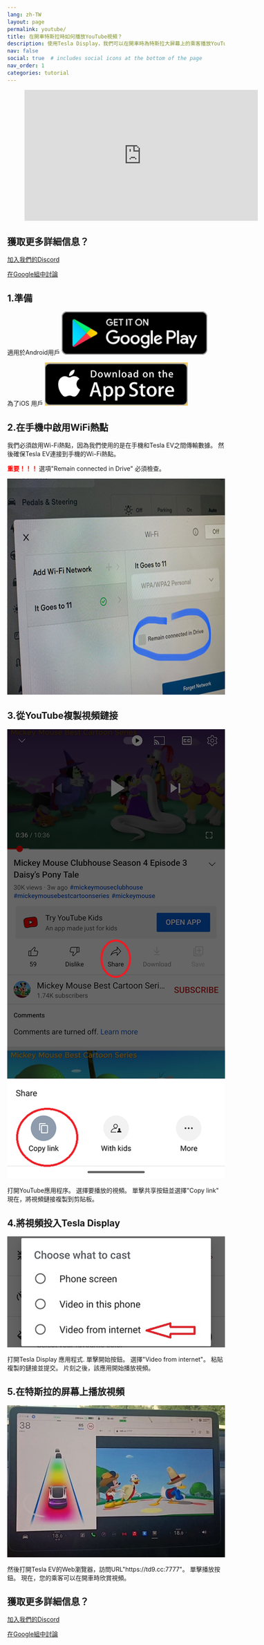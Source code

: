 ```yaml
---
lang: zh-TW
layout: page
permalink: youtube/
title: 在開車特斯拉時如何播放YouTube視頻？
description: 使用Tesla Display，我們可以在開車時為特斯拉大屏幕上的乘客播放YouTube視頻。
nav: false
social: true  # includes social icons at the bottom of the page
nav_order: 1
categories: tutorial
---
```

<!-- _pages/youtube.md -->

<!-- blank line -->
<figure class="video-container">
  <iframe width="540" height="303" src="https://www.youtube.com/embed/7sVn00ECFBw" frameborder="0" allowfullscreen="true"> </iframe>
</figure>
<!-- blank line -->

## 獲取更多詳細信息？
<p> <a href ="https://discord.gg/Tvbs9uWcN9" 目標="_blank">加入我們的Discord</a> </p>
<p> <a href ="https://groups.google.com/g/tesla-display" 目標="_blank">在Google組中討論</a> </p>

## 1.準備
適用於Android用戶
<a id ="googleplay" href ="https://play.google.com/store/apps/details?id=io.github.blackpill.tesladisplay&referrer=utm_source%3Dgithub%26utm_medium%3Dorganic">
<img src="/assets/img/google-play-badge.svg" height="100px">
</a>

為了iOS 用戶
<a id ="appstore" href ="https://apps.apple.com/app/tesdisplay-screen-mirror/id6469987744">
<img src="/assets/img/app-store-badge.png" height="100px">
</a>

## 2.在手機中啟用WiFi熱點
<p>我們必須啟用Wi-Fi熱點，因為我們使用的是在手機和Tesla EV之間傳輸數據。
然後確保Tesla EV連接到手機的Wi-Fi熱點。</p>
<p><span style="color: red"> <b>重要！！！ </b></span> 選項"Remain connected in Drive" 必須檢查。</p>
<img src="/assets/img/wifi-connected.jpg" height="500px"></a>

## 3.從YouTube複製視頻鏈接
<p style="text-align: center;">
<img src="/assets/img/youtube-share.png" alt="The screenshot of copying Youtube video link" width="540px">
</p>
打開YouTube應用程序。
選擇要播放的視頻。
單擊共享按鈕並選擇"Copy link"
現在，將視頻鏈接複製到剪貼板。

## 4.將視頻投入Tesla Display
<p style="text-align: center;">
<img src="/assets/img/video-internet.jpg" alt="Cast Youtube video in Tesla Display app" width="540px">
</p>
打開Tesla Display 應用程式.
單擊開始按鈕。
選擇"Video from internet"。
粘貼複製的鏈接並提交。
片刻之後，該應用開始播放視頻。

## 5.在特斯拉的屏幕上播放視頻
<p style="text-align: center;">
<img src="/assets/img/youtube-play.jpg" alt="Playing Youtube video while driving Tesla" width="540px">
</p>
然後打開Tesla EV的Web瀏覽器，訪問URL"https://td9.cc:7777"。
單擊播放按鈕。
現在，您的乘客可以在開車時欣賞視頻。

## 獲取更多詳細信息？
<p> <a href ="https://discord.gg/Tvbs9uWcN9" 目標="_blank">加入我們的Discord</a> </p>
<p> <a href ="https://groups.google.com/g/tesla-display" 目標="_blank">在Google組中討論</a> </p>

